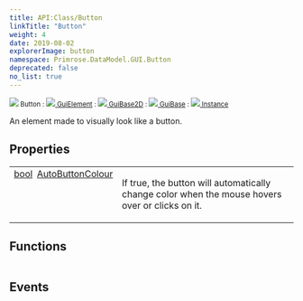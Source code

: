 ```yaml
---
title: API:Class/Button
linkTitle: "Button"
weight: 4
date: 2019-08-02
explorerImage: button
namespace: Primrose.DataModel.GUI.Button
deprecated: false
no_list: true
---
```

<small class="inheritance">
<span class="" href="/docs/api-reference/Class/Button"><img src="/icons/silk/button.png"/>&nbsp;Button</span>&nbsp;:&nbsp;<a class="" href="/docs/api-reference/Class/GuiElement"><img src="/icons/silk/default.png"/>&nbsp;GuiElement</a>&nbsp;:&nbsp;<a class="" href="/docs/api-reference/Class/GuiBase2D"><img src="/icons/silk/default.png"/>&nbsp;GuiBase2D</a>&nbsp;:&nbsp;<a class="" href="/docs/api-reference/Class/GuiBase"><img src="/icons/silk/default.png"/>&nbsp;GuiBase</a>&nbsp;:&nbsp;<a class="" href="/docs/api-reference/Class/Instance"><img src="/icons/silk/default.png"/>&nbsp;Instance</a></small>
<p class="summary">

An element made to visually look like a button.

</p>
 
## Properties
 
<table class="studiohide">
<tbody>
<tr class="function-row ">
<td style="vertical-align:top;white-space:normal;">
<div>
<a class="type" href="/docs/api-reference/System/Primitives#boolean">bool</a><span class="method-body" style="text-indent: -2em; padding-left: 0.5em"><a class="name" href="AutoButtonColour">AutoButtonColour</a></span></td>
<td style="vertical-align:top;white-space:normal;">
<p>
If true, the button will automatically change color when the mouse hovers over or clicks on it.
</p></td>
</tr>

</tbody>
</table>
 
## Functions
 
<table class="studiohide">
<tbody>
</tbody>
</table>
 
## Events
 
<table class="studiohide">
<tbody>
</tbody>
</table>
<b>
</b>
<div class="inheritors">
<ul class="root">
</ul>
</div>

